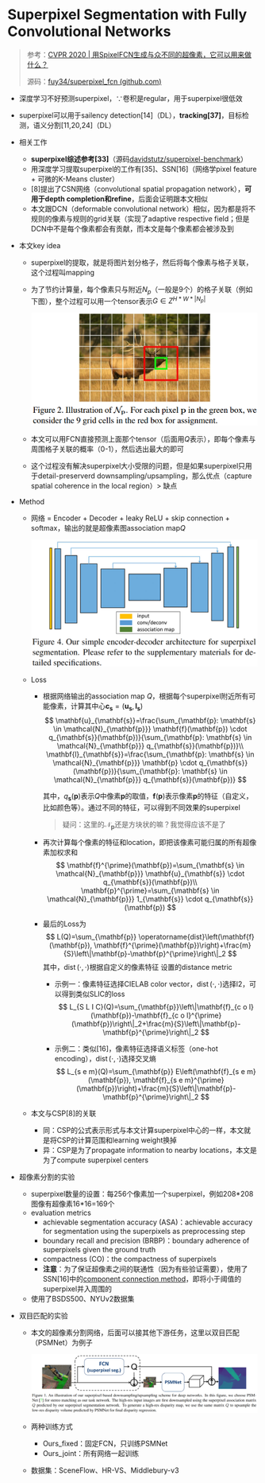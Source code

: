 # Superpixel Segmentation with Fully Convolutional Networks

> 参考：[CVPR 2020 | 用SpixelFCN生成与众不同的超像素，它可以用来做什么？](https://zhuanlan.zhihu.com/p/164745942)
>
> 源码：[fuy34/superpixel_fcn (github.com)](https://github.com/fuy34/superpixel_fcn)

- 深度学习不好预测superpixel，∵卷积是regular，用于superpixel很低效

- superpixel可以用于sailency detection[14]（DL），**tracking[37]**，目标检测，语义分割[11,20,24]（DL）

- 相关工作

  - **superpixel综述参考[33]**（源码[davidstutz/superpixel-benchmark](https://github.com/davidstutz/superpixel-benchmark)）
  - 用深度学习提取superpixel的工作有[35]、SSN[16]（网络学pixel feature + 可微的K-Means cluster）
  - [8]提出了CSN网络（convolutional spatial propagation network），**可用于depth completion和refine**，后面会证明跟本文相似
  - 本文跟DCN（deformable convolutional network）相似，因为都是将不规则的像素与规则的grid关联（实现了adaptive respective field；但是DCN中不是每个像素都会有贡献，而本文是每个像素都会被涉及到

- 本文key idea

  - superpixel的提取，就是将图片划分格子，然后将每个像素与格子关联，这个过程叫mapping

  - 为了节约计算量，每个像素只与附近$N_p$（一般是9个）的格子关联（例如下图），整个过程可以用一个tensor表示$G\in Z^{H*W*|N_p|}$

    ![image-20230126152340722](./images/image-20230126152340722.png)

  - 本文可以用FCN直接预测上面那个tensor（后面用$Q$表示），即每个像素与周围格子关联的概率（0-1），然后选出最大的即可

  - 这个过程没有解决superpixel大小受限的问题，但是如果superpixel只用于detail-preserverd downsampling/upsampling，那么优点（capture spatial coherence in the local region）> 缺点

- Method

  - 网络 = Encoder + Decoder + leaky ReLU + skip connection + softmax，输出的就是超像素图association map$Q$

    ![image-20230126153230558](./images/image-20230126153230558.png)

  - Loss

    - 根据网络输出的association map $Q$，根据每个superpixel附近所有可能像素，计算其中心$\mathbf{c}_{\mathbf{s}}=\left(\mathbf{u}_{\mathbf{s}}, \mathbf{l}_{\mathbf{s}}\right)$ 
      $$
      \mathbf{u}_{\mathbf{s}}=\frac{\sum_{\mathbf{p}: \mathbf{s} \in \mathcal{N}_{\mathbf{p}}} \mathbf{f}(\mathbf{p}) \cdot q_{\mathbf{s}}(\mathbf{p})}{\sum_{\mathbf{p}: \mathbf{s} \in \mathcal{N}_{\mathbf{p}}} q_{\mathbf{s}}(\mathbf{p})}\\ 
      \mathbf{l}_{\mathbf{s}}=\frac{\sum_{\mathbf{p}: \mathbf{s} \in \mathcal{N}_{\mathbf{p}}} \mathbf{p} \cdot q_{\mathbf{s}}(\mathbf{p})}{\sum_{\mathbf{p}: \mathbf{s} \in \mathcal{N}_{\mathbf{p}}} q_{\mathbf{s}}(\mathbf{p})}
      $$
      

      其中，$q_{\mathbf{s}}(\mathbf{p})$表示$Q$中像素$\mathbf{p}$的取值，$\mathbf{f}(\mathbf{p})$表示像素$\mathbf{p}$的特征（自定义，比如颜色等）。通过不同的特征，可以得到不同效果的superpixel

      > 疑问：这里的$\mathcal{N}_{\mathbf{p}}$还是方块状的嘛？我觉得应该不是了

    - 再次计算每个像素的特征和location，即把该像素可能归属的所有超像素加权求和
      $$
      \mathbf{f}^{\prime}(\mathbf{p})=\sum_{\mathbf{s} \in \mathcal{N}_{\mathbf{p}}} \mathbf{u}_{\mathbf{s}} \cdot q_{\mathbf{s}}(\mathbf{p})\\
      \mathbf{p}^{\prime}=\sum_{\mathbf{s} \in \mathcal{N}_{\mathbf{p}}} 1_{\mathbf{s}} \cdot q_{\mathbf{s}}(\mathbf{p})
      $$

    - 最后的Loss为
      $$
      L(Q)=\sum_{\mathbf{p}} \operatorname{dist}\left(\mathbf{f}(\mathbf{p}), \mathbf{f}^{\prime}(\mathbf{p})\right)+\frac{m}{S}\left\|\mathbf{p}-\mathbf{p}^{\prime}\right\|_2
      $$
      其中，$\operatorname{dist}(\cdot, \cdot)$根据自定义的像素特征 设置的distance metric

      - 示例一：像素特征选择CIELAB color vector，$\operatorname{dist}(\cdot, \cdot)$​选择l2，可以得到类似SLIC的loss
        $$
        L_{S L I C}(Q)=\sum_{\mathbf{p}}\left\|\mathbf{f}_{c o l}(\mathbf{p})-\mathbf{f}_{c o l}^{\prime}(\mathbf{p})\right\|_2+\frac{m}{S}\left\|\mathbf{p}-\mathbf{p}^{\prime}\right\|_2
        $$

      - 示例二：类似[16]，像素特征选择语义标签（one-hot encoding），$\operatorname{dist}(\cdot, \cdot)$选择交叉熵
        $$
        L_{s e m}(Q)=\sum_{\mathbf{p}} E\left(\mathbf{f}_{s e m}(\mathbf{p}), \mathbf{f}_{s e m}^{\prime}(\mathbf{p})\right)+\frac{m}{S}\left\|\mathbf{p}-\mathbf{p}^{\prime}\right\|_2
        $$

  - 本文与CSP[8]的关联

    - 同：CSP的公式表示形式与本文计算superpixel中心的一样，本文就是将CSP的计算范围和learning weight换掉
    - 异：CSP是为了propagate information to nearby locations，本文是为了compute superpixel centers

- 超像素分割的实验

  - superpixel数量的设置：每256个像素加一个superpixel，例如208\*208图像有超像素16\*16=169个
  - evaluation metrics
    - achievable segmentation accuracy (ASA)：achievable accuracy for segmentation using the superpixels as preprocessing step
    - boundary recall and precision (BRBP)：boundary adherence of superpixels given the ground truth
    - compactness (CO)：the compactness of superpixels
    - **注意**：为了保证超像素之间的联通性（因为有些验证需要），使用了SSN[16]中的[component connection method](https://github.com/fuy34/superpixel_fcn#prerequisites)，即将小于阈值的superpixel并入周围的
  - 使用了BSDS500、NYUv2数据集

- 双目匹配的实验

  - 本文的超像素分割网络，后面可以接其他下游任务，这里以双目匹配（PSMNet）为例子

    ![image-20230126162810555](./images/image-20230126162810555.png)

  - 两种训练方式

    - Ours_fixed：固定FCN，只训练PSMNet
    - Ours_joint：所有网络一起训练

  - 数据集：SceneFlow、HR-VS、Middlebury-v3
